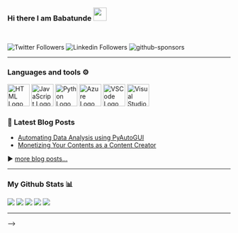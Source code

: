 ### Hi there I am Babatunde <img src="https://raw.githubusercontent.com/MartinHeinz/MartinHeinz/master/wave.gif" width="30px">
<br/>

![Twitter Followers](https://img.shields.io/twitter/follow/dev_babs?style=social)
![Linkedin Followers](https://img.shields.io/badge/LinkedIn-1.1k-blue?style=social&logo=linkedin) ![github-sponsors](https://img.shields.io/github/sponsors/hammedbabatunde?label=GitHub%20Sponsors&style=social)

---

### Languages and tools ⚙️
<!-- For more icons please follow  https://github.com/MikeCodesDotNET/ColoredBadges -->
<p>
<img src="https://www.svgrepo.com/show/303205/html-5-logo.svg" alt="HTML Logo" width="50" height="50"/> <img src="https://cdn.worldvectorlogo.com/logos/logo-javascript.svg" alt="JavaScript Logo" width="50" height="50"/> <img src="https://cdn.worldvectorlogo.com/logos/python-5.svg" alt="Python Logo" width="50" height="50"/> <img src="https://cdn.worldvectorlogo.com/logos/azure-1.svg" alt="Azure Logo" width="50" height="50"/> <img src="https://cdn.worldvectorlogo.com/logos/visual-studio-code-1.svg" alt="VSCode Logo" width="50" height="50"/> <img src="https://cdn.worldvectorlogo.com/logos/visual-studio-2013.svg" alt="Visual Studio Logo" width="50" height="50"/>
</p>


### 📕 Latest Blog Posts
<!-- BLOG-POST-LIST:START -->
- [Automating Data Analysis using PyAutoGUI](https://hammedbabatunde.hashnode.dev/automating-data-analysis-using-pyautogui)
- [Monetizing Your Contents as a Content Creator](https://hammedbabatunde.hashnode.dev/monetizing-your-contents-as-a-content-creator)

<!-- BLOG-POST-LIST:END -->
▶️ [more blog posts...](https://hammedbabatunde.hashnode.dev/)

---

### My Github Stats 📊

[![](https://raw.githubusercontent.com/hammedbabatunde/hammedbabatunde/master/profile-summary-card-output/github_dark/0-profile-details.svg)](https://github.com/vn7n24fzkq/github-profile-summary-cards)
[![](https://raw.githubusercontent.com/hammedbabatunde/hammedbabatunde/master/profile-summary-card-output/github_dark/1-repos-per-language.svg)](https://github.com/vn7n24fzkq/github-profile-summary-cards) [![](https://raw.githubusercontent.com/hammedbabatunde/hammedbabatunde/master/profile-summary-card-output/github_dark/2-most-commit-language.svg)](https://github.com/vn7n24fzkq/github-profile-summary-cards)
[![](https://raw.githubusercontent.com/hammedbabatunde/hammedbabatunde/master/profile-summary-card-output/github_dark/3-stats.svg)](https://github.com/vn7n24fzkq/github-profile-summary-cards) [![](https://raw.githubusercontent.com/hammedbabatunde/hammedbabatunde/master/profile-summary-card-output/github_dark/4-productive-time.svg)](https://github.com/vn7n24fzkq/github-profile-summary-cards)
<!--
For future use
<a href="https://www.instagram.com/hemant.gz/">
  <img align="left" alt="Instagram" width="22px" src="https://cdn.jsdelivr.net/npm/simple-icons@v3/icons/instagram.svg" />
</a>
<a href="https://leetcode.com//">
  <img align="left" alt="Leetcode" width="22px" src="https://cdn.jsdelivr.net/npm/simple-icons@v3/icons/leetcode.svg" />
</a>
-->

---

<!-- ### ✨ My Recent Activity -->
<!--START_SECTION:activity-->
<!-- 1. 🗣 Commented on [#36](https://github.com/learntocloud/learn-to-cloud/issues/36) in [learntocloud/learn-to-cloud](https://github.com/learntocloud/learn-to-cloud)
2. 🗣 Commented on [#39](https://github.com/learntocloud/learn-to-cloud/issues/39) in [learntocloud/learn-to-cloud](https://github.com/learntocloud/learn-to-cloud)
3. ❗️ Closed issue [#38](https://github.com/learntocloud/learn-to-cloud/issues/38) in [learntocloud/learn-to-cloud](https://github.com/learntocloud/learn-to-cloud)
4. 🗣 Commented on [#38](https://github.com/learntocloud/learn-to-cloud/issues/38) in [learntocloud/learn-to-cloud](https://github.com/learntocloud/learn-to-cloud)
5. 🗣 Commented on [#38](https://github.com/learntocloud/learn-to-cloud/issues/38) in [learntocloud/learn-to-cloud](https://github.com/learntocloud/learn-to-cloud)
<!--END_SECTION:activity--> -->

<br/>

<!--
**rishabkumar7/rishabkumar7** is a ✨ _special_ ✨ repository because its `README.md` (this file) appears on your GitHub profile.

Here are some ideas to get you started:

- 🔭 I’m currently working on ...
- 🌱 I’m currently learning ...
- 👯 I’m looking to collaborate on ...
- 🤔 I’m looking for help with ...
- 💬 Ask me about ...
- 📫 How to reach me: ...
- 😄 Pronouns: ...
- ⚡ Fun fact: ...
-->
